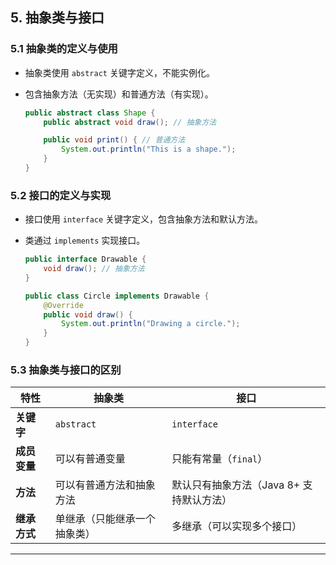 ## **5. 抽象类与接口**

### **5.1 抽象类的定义与使用**

- 抽象类使用 `abstract` 关键字定义，不能实例化。
- 包含抽象方法（无实现）和普通方法（有实现）。

    ```java
    public abstract class Shape {
        public abstract void draw(); // 抽象方法

        public void print() { // 普通方法
            System.out.println("This is a shape.");
        }
    }
    ```

### **5.2 接口的定义与实现**

- 接口使用 `interface` 关键字定义，包含抽象方法和默认方法。
- 类通过 `implements` 实现接口。

    ```java
    public interface Drawable {
        void draw(); // 抽象方法
    }

    public class Circle implements Drawable {
        @Override
        public void draw() {
            System.out.println("Drawing a circle.");
        }
    }
    ```

### **5.3 抽象类与接口的区别**

| 特性               | 抽象类                           | 接口                           |
|--------------------|----------------------------------|--------------------------------|
| **关键字**         | `abstract`                      | `interface`                   |
| **成员变量**       | 可以有普通变量                  | 只能有常量（`final`）         |
| **方法**           | 可以有普通方法和抽象方法         | 默认只有抽象方法（Java 8+ 支持默认方法） |
| **继承方式**       | 单继承（只能继承一个抽象类）     | 多继承（可以实现多个接口）    |

---
